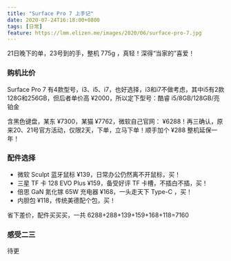 ```yaml
---
title: "Surface Pro 7 上手记"
date: 2020-07-24T16:18:00+0800
tags: [日常]
feature: https://lmm.elizen.me/images/2020/06/surface-pro-7.jpg
---
```


21日晚下的单，23号到的手，整机 775g ，真轻！深得“当家的”喜爱！

### 购机比价

Surface Pro 7 有4款型号，i3、i5、i7，也好选择，i3和i7不做考虑，其中i5有2款128G和256GB，但后者单价高 ¥2000，所以定下型号：酷睿 i5/8GB/128GB/亮铂金

含黑色键盘，某东 ¥7300，某猫 ¥7762，微软自己官网： ¥6288！再三确认，原来20、21号官方活动，仅限2天，下单，立马下单！顺手加个 ¥288 整机延保一年！

<!--more-->

### 配件选择

- 微软 Sculpt 蓝牙鼠标 ¥139，日常办公仍然离不开鼠标，买！
- 三星 TF 卡 128 EVO Plus ¥159，备受好评 TF 卡槽，不插白不插，买！
- 倍思 GaN 氮化镓 65W 充电器 ¥168，一头走天下 Type-C ，买！
- 内胆包 ¥118，传统美德配个包，买！

省下差价，配件买买买，一共 6288+288+139+159+168+118=7160

### 感受二三

待更









